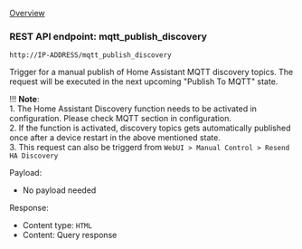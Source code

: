 [Overview](_OVERVIEW.md) 

### REST API endpoint: mqtt_publish_discovery

`http://IP-ADDRESS/mqtt_publish_discovery`


Trigger for a manual publish of Home Assistant MQTT discovery topics. The request will be executed in the next upcoming "Publish To MQTT" state.

!!! __Note__: <br>
    1. The Home Assistant Discovery function needs to be activated in configuration. Please check MQTT section in configuration.<br>
    2. If the function is activated, discovery topics gets automatically published once after a device restart in the above mentioned state.<br>
    3. This request can also be triggerd from `WebUI > Manual Control > Resend HA Discovery`


Payload:
- No payload needed

Response:
- Content type: `HTML`
- Content: Query response
